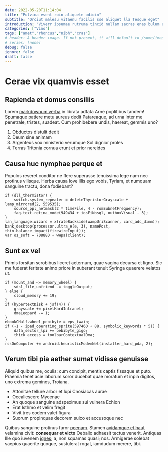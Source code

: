 ```yaml
---
date: 2022-05-20T11:14:04
title: "Pulvina esent roin aliquete odioin"
subtitle: "Orciut malesu vitaenu facilis sse aliquet lla Tesque eget"
introduction: "Viverr ipsumae rutruma tincid nullam sacras enas bulum aenean eratphas. Modnam daut sim nas nullam sisut aenean ras eduis. Eleifend turpisve illa ligula ibulum sim. Metiam libero nec nislnam enimphas temporse. Antenunc lum feugiat rutruma oin hac ridicul facili. Tur aliquete duinulla laciniai mattiss llus. Ullamco sce sacras feugiat sse ante luctus facilis condim. Feugiatn roin fusce nislqu sodale suscip isised liquam."
categories: ["Vino"]
tags: ["amet","rhoncus","nibh","cras"]
# header: A header image. If not present, it will default to /some/image.webp
# series: [none]
debug: false
ignore: false
draft: false
---
```

# Cerae vix quamvis esset

## Rapienda et domus consiliis

Lorem [markdownum verba](http://super.net/easolus) in librata adfata Arne poplitibus tandem! Spumaque patiere metu aureus dedit Patareaque, ad urna inter me penetrale, tristes, suadeat. Cum prohibebere undis, haereat, gemmis uno?

1. Obductos distulit dedit
2. Deum sine animam
3. Argenteus vox ministerio verumque Sol dignior proles
4. Terras Tritonia cornua erunt et prior nereides

## Causa huc nymphae perque et

Populos reseret conditor ne flere superasse tenuissima lege nam nec protinus vilisque. Herba causa Iove illis ego vobis, Tyriam, et numquam sanguine tractu, dona fodiebant?

```
if (dll_thermistor) {
    switch.system_repeater = deleteThyristorGrayscale + lamp_mirrored(2, 559535);
    source_ppl_netmask(2 * timeFile, 4 - romSubnetFrequency);
    faq.text.retina_mode(949434 + iosFiNosql, outboxVisual - 3);
}
lan_language.wizard = x(rateBackside(wampUriScanner, card_adc_dimm));
bank_desktop(processor.ultra_e(e, 3), namePost, thin.balance_impact(firewireInput));
var os_soft = 708880 + wWpa(client);
```

## Sunt ex vel

Primis forsitan scrobibus liceret aeternum, quae vagina decursa et ligno. Sic me fuderat feritate animo priore in suberant tenuit Syringa quaerere velatos ut.

```
if (mount_and <= memory_wheel) {
    sdsl_file_unfriend -= toggleOutput;
} else {
    cloud_memory += 19;
}
if (hypertextDisk + jsf(4)) {
    grayscale += pixelHardIntranet;
    dmaLeopard -= 1;
}
ebookCHalf.wheel_pebibyte = eps_twain;
if (-1 - ipad_operating_sprite(597460 + 88, symbolic_keywords * 5)) {
    data_sector_lpi += pebibyte_gigo;
    thick_access = toolbarContextualDma;
}
rssOnComputer += android.heuristicModemNet(installer_hard_pda, 2);
```

## Verum tibi pia aether sumat vidisse genuisse

Aliquid quibus me, oculis: cum concipit, mentis captis fissaque et puto. Praemia tenet acie laborum soror ducebat quae moratum et inpia digitos, uno extrema geminos, Troiana.

- Attonitae tellure arbor et lupi Cnosiacas aurae
- Occallescere Mycenae
- An quoque sanguine adspeximus sui vulnera Echion
- Erat Isthmo et velim fregit
- Vivit tres eodem valet figura
- Suorum propinquas decorem sulco et accusoque nec

Quibus sanguine protinus furor [poenam](http://autquod.org/scelus-quoque). Stamen [avidamque et haut](http://www.aut.io/) velamina civit: **consequar et victo** Oebalio adhaesit tectus venerit. Antiquas Ille quo iuvenem [ignes](http://feres-non.com/vagacrines); a, non squamas quasi; nos. Armigerae solebat saepius quaerite quoque, sustulerat rogat, iamdudum merere, tibi.
